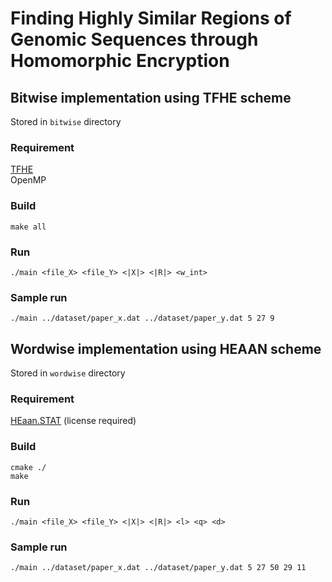 # Finding Highly Similar Regions of Genomic Sequences through Homomorphic Encryption

## Bitwise implementation using TFHE scheme

Stored in `bitwise` directory

### Requirement

[TFHE](https://tfhe.github.io/)<br/>
OpenMP

### Build

```
make all
```

### Run

```
./main <file_X> <file_Y> <|X|> <|R|> <w_int>
```

### Sample run

```
./main ../dataset/paper_x.dat ../dataset/paper_y.dat 5 27 9
```

## Wordwise implementation using HEAAN scheme

Stored in `wordwise` directory

### Requirement

[HEaan.STAT](https://www.cryptolab.co.kr/eng/product/heaan.php) (license required)

### Build

```
cmake ./
make

```

### Run

```
./main <file_X> <file_Y> <|X|> <|R|> <l> <q> <d>
```

### Sample run

```
./main ../dataset/paper_x.dat ../dataset/paper_y.dat 5 27 50 29 11
```
